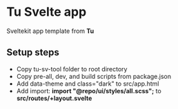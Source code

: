 # Tu Svelte app

Sveltekit app template from **Tu**

## Setup steps

- Copy tu-sv-tool folder to root directory
- Copy pre-all, dev, and build scripts from package.json
- Add data-theme and class="dark" to src/app.html
- Add import: **import "@repo/ui/styles/all.scss";** to **src/routes/+layout.svelte**